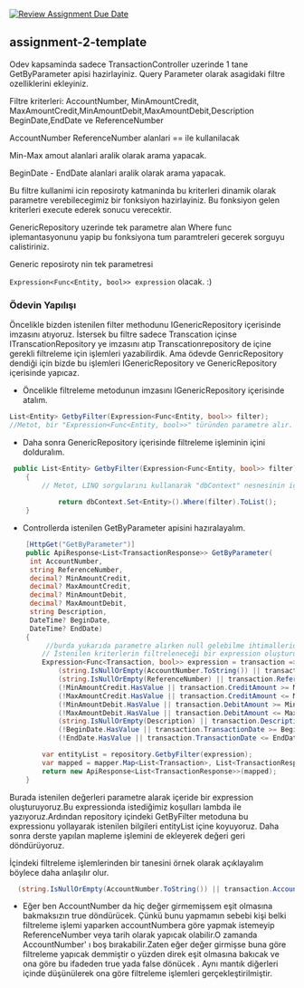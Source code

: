 [![Review Assignment Due Date](https://classroom.github.com/assets/deadline-readme-button-24ddc0f5d75046c5622901739e7c5dd533143b0c8e959d652212380cedb1ea36.svg)](https://classroom.github.com/a/FSGTCrc2)
## assignment-2-template


Odev kapsaminda sadece TransactionController uzerinde 1 tane GetByParameter apisi hazirlayiniz. Query Parameter olarak asagidaki filtre ozelliklerini ekleyiniz. 

Filtre kriterleri: AccountNumber, MinAmountCredit, MaxAmountCredit,MinAmountDebit,MaxAmountDebit,Description BeginDate,EndDate ve ReferenceNumber

AccountNumber ReferenceNumber alanlari == ile kullanilacak 

Min-Max amout alanlari aralik olarak arama yapacak.

BeginDate - EndDate alanlari aralik olarak arama yapacak.


Bu filtre kullanimi icin reposiroty katmaninda bu kriterleri dinamik olarak parametre verebilecegimiz bir fonksiyon hazirlayiniz. Bu fonksiyon gelen kriterleri execute ederek sonucu verecektir. 

GenericRepository uzerinde tek parametre alan Where func iplemantasyonunu yapip bu fonksiyona tum paramtreleri gecerek sorguyu calistiriniz. 

Generic reposiroty nin tek parametresi 

```Expression<Func<Entity, bool>> expression```  olacak. :)

### Ödevin Yapılışı
Öncelikle bizden istenilen filter methodunu IGenericRepository içerisinde imzasını atıyoruz. İstersek bu filtre sadece Transcation içinse ITranscationRepository ye imzasını atıp Transcationrepository de içine gerekli filtreleme için işlemleri yazabilirdik. Ama ödevde GenricRepository dendiği için bizde bu işlemleri IGenericRepository ve  GenericRepository içerisinde yapıcaz.

- Öncelikle filtreleme metodunun imzasını IGenericRepository içerisinde atalım.
```c#
List<Entity> GetbyFilter(Expression<Func<Entity, bool>> filter);
//Metot, bir "Expression<Func<Entity, bool>>" türünden parametre alır. Bu, LINQ (Language Integrated Query) sorgularını kullanarak veri koleksiyonları üzerinde filtreler oluşturmayı mümkün kılan C#'ın özel bir ifade türüdür.
```
- Daha sonra GenericRepository içerisinde filtreleme işleminin içini dolduralım.
```c#
 public List<Entity> GetbyFilter(Expression<Func<Entity, bool>> filter)
    {
        // Metot, LINQ sorgularını kullanarak "dbContext" nesnesinin içindeki "Entity" türünden verileri filtreler. 
      
            return dbContext.Set<Entity>().Where(filter).ToList();    
    }
```
- Controllerda istenilen GetByParameter apisini hazıralayalım.

```c#  
    [HttpGet("GetByParameter")]
    public ApiResponse<List<TransactionResponse>> GetByParameter(
     int AccountNumber,
     string ReferenceNumber,
     decimal? MinAmountCredit,
     decimal? MaxAmountCredit,
     decimal? MinAmountDebit,
     decimal? MaxAmountDebit,
     string Description,
     DateTime? BeginDate,
     DateTime? EndDate)
    {
         //burda yukarıda parametre alırken null gelebilme ihtimalleride düşünülmüştür kişi belki tarihe göre arama yapmak istemeyebilir ve onu boş bırakabilir.
        // İstenilen kriterlerin filtreleneceği bir expression oluşturuyoruz.
        Expression<Func<Transaction, bool>> expression = transaction =>
            (string.IsNullOrEmpty(AccountNumber.ToString()) || transaction.AccountNumber == AccountNumber) &&
            (string.IsNullOrEmpty(ReferenceNumber) || transaction.ReferenceNumber == ReferenceNumber) &&
            (!MinAmountCredit.HasValue || transaction.CreditAmount >= MinAmountCredit) &&
            (!MaxAmountCredit.HasValue || transaction.CreditAmount <= MaxAmountCredit) &&
            (!MinAmountDebit.HasValue || transaction.DebitAmount >= MinAmountDebit) &&
            (!MaxAmountDebit.HasValue || transaction.DebitAmount <= MaxAmountDebit) &&
            (string.IsNullOrEmpty(Description) || transaction.Description == Description) &&
            (!BeginDate.HasValue || transaction.TransactionDate >= BeginDate) &&
            (!EndDate.HasValue || transaction.TransactionDate <= EndDate);

        var entityList = repository.GetbyFilter(expression);
        var mapped = mapper.Map<List<Transaction>, List<TransactionResponse>>(entityList);
        return new ApiResponse<List<TransactionResponse>>(mapped);
    }
```
Burada istenilen değerleri parametre alarak içeride bir expression oluşturuyoruz.Bu expressionda istediğimiz koşulları lambda ile yazıyoruz.Ardından repository içindeki GetByFilter metoduna bu expressionu yollayarak istenilen bilgileri entityList içine koyuyoruz. Daha sonra derste yapılan mapleme işlemini de ekleyerek değeri geri döndürüyoruz.

İçindeki filtreleme işlemlerinden bir tanesini  örnek olarak açıklayalım böylece daha anlaşılır olur.

```c#
  (string.IsNullOrEmpty(AccountNumber.ToString()) || transaction.AccountNumber == AccountNumber)
```
- Eğer ben AccountNumber da hiç değer girmemişsem eşit olmasına bakmaksızın true döndürücek. Çünkü bunu yapmamın sebebi kişi belki filtreleme işlemi yaparken accountNumbera göre yapmak istemeyip ReferenceNumber veya tarih olarak yapıcak olabilir.O zamanda AccountNumber' ı boş bırakabilir.Zaten eğer değer girmişse buna göre filtreleme yapıcak demmiştir o yüzden  direk eşit olmasına bakıcak ve ona göre bu ifadeden true yada false dönücek .
Aynı mantık diğerleri içinde düşünülerek ona göre filtreleme işlemleri gerçekleştirilmiştir.
